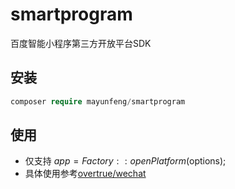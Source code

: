 # smartprogram
百度智能小程序第三方开放平台SDK

## 安装
```php
composer require mayunfeng/smartprogram
```

## 使用
- 仅支持 $app = Factory::openPlatform($options);
- 具体使用参考[overtrue/wechat](https://github.com/overtrue/wechat)